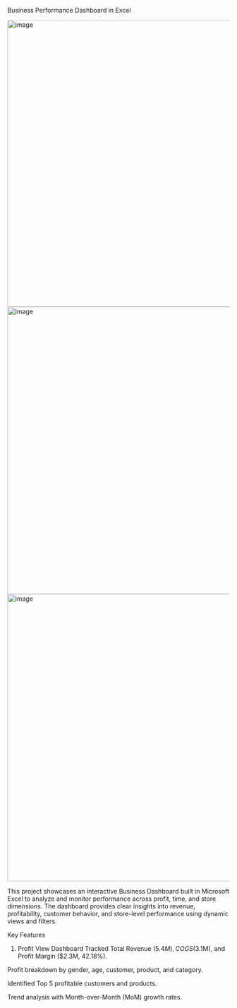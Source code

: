 Business Performance Dashboard in Excel

<img width="1372" height="650" alt="image" src="https://github.com/user-attachments/assets/fbdd9a6e-e9c9-497a-bb2b-8c41c2c1ec05" />
<img width="1375" height="651" alt="image" src="https://github.com/user-attachments/assets/a3c67094-911d-4b8e-bc02-5cada4ab99ed" />
<img width="1371" height="651" alt="image" src="https://github.com/user-attachments/assets/ca5e6587-245d-45f2-a8bc-bec5be605b53" />




This project showcases an interactive Business Dashboard built in Microsoft Excel to analyze and monitor performance across profit, time, and store dimensions.
The dashboard provides clear insights into revenue, profitability, customer behavior, and store-level performance using dynamic views and filters.

Key Features
1. Profit View Dashboard
   Tracked Total Revenue ($5.4M), COGS ($3.1M), and Profit Margin ($2.3M, 42.18%).

Profit breakdown by gender, age, customer, product, and category.

Identified Top 5 profitable customers and products.

Trend analysis with Month-over-Month (MoM) growth rates.
